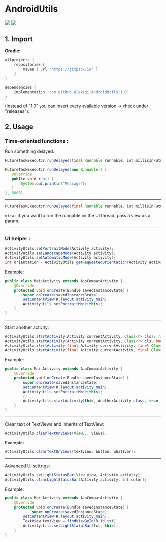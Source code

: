 
# AndroidUtils
[![](https://jitpack.io/v/alexsgi/AndroidUtils.svg)](https://jitpack.io/#alexsgi/AndroidUtils) [![](https://jitci.com/gh/alexsgi/androidutils/svg)](https://jitci.com/gh/alexsgi/androidutils)

## 1. Import

**Gradle:**
```gradle
allprojects {
	repositories {
		maven { url 'https://jitpack.io' }
	}
}
```
```gradle
dependencies {
	implementation 'com.github.alexsgi:AndroidUtils:1.0'
}
```
(Instead of "1.0" you can insert every available version → check under "releases").

## 2. Usage

 ###  Time-oriented functions :
 
 Run something delayed:
 ```java
FutureTaskExecutor.runDelayed(final Runnable runnable, int millisInFuture);
```
 ```java
FutureTaskExecutor.runDelayed(new Runnable() {
	@Override
    public void run() {
	    System.out.println("Message");
    }
}, 5000);
```
____________________
```java
FutureTaskExecutor.runDelayed(final Runnable runnable, int millisInFuture, final View view);
```
```view``` : if you want to run the runnable on the UI thread, pass a view as a param.

---

###  UI helper :
```java
ActivityUtils.setPortraitMode(Activity activity);
ActivityUtils.setLandscapeMode(Activity activity);
ActivityUtils.setAutomaticMode(Activity activity);
int orientation = ActivityUtils.getRequestedOrientation(Activity activity);
```
Example:
```java
public class MainActivity extends AppCompatActivity {
	@Override  
	protected void onCreate(Bundle savedInstanceState) {  
	    super.onCreate(savedInstanceState);  
		setContentView(R.layout.activity_main);  
		ActivityUtils.setPortraitMode(this);  
	}
}
```

---
Start another activity:
```java
ActivityUtils.startActivity(Activity currentActivity, Class<?> cls); // equal to startActivity(Intent intent)
ActivityUtils.startActivity(Activity currentActivity, Class<?> cls, boolean finishActivity); // (if true: activity.finish() called after intent)
ActivityUtils.startActivity(final Activity currentActivity, final Class<?> cls, int delay); // starts intent with a delay (in ms)
ActivityUtils.startActivity(final Activity currentActivity, final Class<?> cls, boolean finishActivity, int delay); // starts intent with a delay (in ms) and if finishActivity == true: activity.finish() called
```
Example:
```java
public class MainActivity extends AppCompatActivity {
	@Override  
	protected void onCreate(Bundle savedInstanceState) {  
	    super.onCreate(savedInstanceState);  
		setContentView(R.layout.activity_main);  
		ActivityUtils.setPortraitMode(this);  
		// ...
		ActivityUtils.startActivity(this, AnotherActivity.class, true, 5000);
	}
}
```
---
Clear text of TextViews and inherits of TextView:
```java
ActivityUtils.clearTextOnViews(View... views);
```
Example:
```java
ActivityUtils.clearTextOnViews(textView, button, whatEver);
```
---
Advanced UI settings:
```java
ActivityUtils.setLightStatusBar(View view, Activity activity);
ActivityUtils.clearLightStatusBar(Activity activity, int color);
```
Example:
```java
public class MainActivity extends AppCompatActivity {
	@Override  
	protected void onCreate(Bundle savedInstanceState) {  
	    	super.onCreate(savedInstanceState);  
		setContentView(R.layout.activity_main);  
		TextView textView = findViewById(R.id.txt);
		ActivityUtils.setLightStatusBar(txt, this);
	}
}
```

